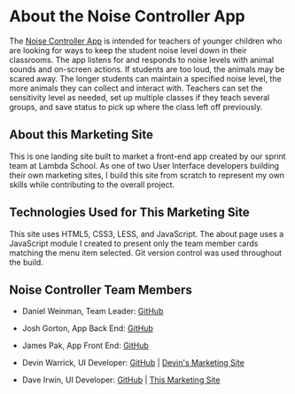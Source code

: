# About the Noise Controller App

The [Noise Controller App](https://noiselistener-app.netlify.com/) is intended for teachers of younger children who are looking for ways to keep the student noise level down in their classrooms. The app listens for and responds to noise levels with animal sounds and on-screen actions. If students are too loud, the animals may be scared away. The longer students can maintain a specified noise level, the more animals they can collect and interact with. Teachers can set the sensitivity level as needed, set up multiple classes if they teach several groups, and save status to pick up where the class left off previously.

## About this Marketing Site

This is one landing site built to market a front-end app created by our sprint team at Lambda School. As one of two User Interface developers building their own marketing sites, I build this site from scratch to represent my own skills while contributing to the overall project.

## Technologies Used for This Marketing Site

This site uses HTML5, CSS3, LESS, and JavaScript. The about page uses a JavaScript module I created to present only the team member cards matching the menu item selected. Git version control was used throughout the build.

## Noise Controller Team Members

- Daniel Weinman, Team Leader: [GitHub](https://github.com/notontilt09)

- Josh Gorton, App Back End: [GitHub](https://github.com/jjgorton)

- James Pak, App Front End: [GitHub](https://github.com/jamesjpak)

- Devin Warrick, UI Developer:
  [GitHub](https://github.com/DevWarr) |
  [Devin's Marketing Site](https://thenoisecontroller.netlify.com/index.html)

- Dave Irwin, UI Developer:
  [GitHub](https://github.com/redirwin) |
  [This Marketing Site](https://noisecontroller.netlify.com/index.html)
